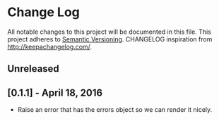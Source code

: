 # Change Log
All notable changes to this project will be documented in this file.
This project adheres to [Semantic Versioning](http://semver.org/).
CHANGELOG inspiration from http://keepachangelog.com/.

## Unreleased

## [0.1.1] - April 18, 2016
* Raise an error that has the errors object so we can render it nicely.
